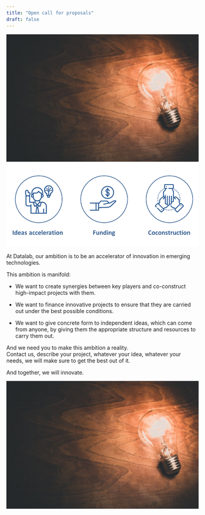 ```yaml
---
title: "Open call for proposals"
draft: false
---
```

![alternative text for search engines](innovation.jpg)
![alternative text for search engines](cocons.png)

At Datalab, our ambition is to be an accelerator of innovation in emerging technologies.  

This ambition is manifold:  

* We want to create synergies between key players and co-construct high-impact projects with them.

* We want to finance innovative projects to ensure that they are carried out under the best possible conditions.

* We want to give concrete form to independent ideas, which can come from anyone, by giving them the appropriate structure and resources to carry them out.

And we need you to make this ambition a reality.  
Contact us, describe your project, whatever your idea, whatever your needs, we will make sure to get the best out of it.  

And together, we will innovate. 

[![Contact us](innovation.jpg)]()
